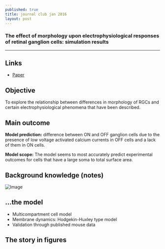 ```yaml
---
published: true
title: journal club jan 2016
layout: post
---
```

### The effect of morphology upon electrophysiological responses of retinal ganglion cells: simulation results

--- 


## Links 
* [Paper](http://link.springer.com/article/10.1007/s10827-013-0463-7/fulltext.html)

## Objective

To explore the relationship between differences in morphology of RGCs and certain electrophysiological phenomena that have been described.

## Main outcome

**Model prediction:** difference between ON and OFF ganglion cells due to the presence of low voltage activated calcium currents in OFF cells and a lack of them in ON cells.

**Model scope:** The model seems to most accurately predict experimental outcomes for cells that have a large soma to total surface area.


## Background knowledge (notes)

![Image](http://www.ncbi.nlm.nih.gov/pmc/articles/PMC2290089/figure/fig01/)


## ...the model

* Multicompartment cell model
* Membrane dynamics: Hodgekin-Huxley type model
* Validation through published mouse data

## The story in figures
